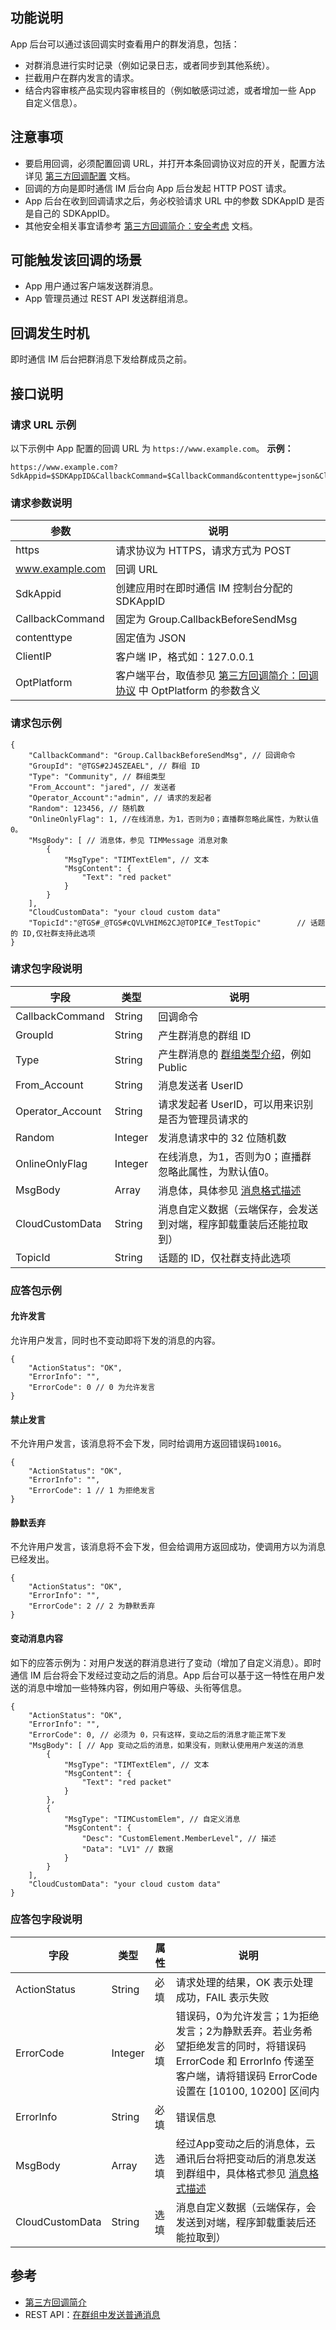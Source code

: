 ## 功能说明

App 后台可以通过该回调实时查看用户的群发消息，包括：
-  对群消息进行实时记录（例如记录日志，或者同步到其他系统）。
-  拦截用户在群内发言的请求。
- 结合内容审核产品实现内容审核目的（例如敏感词过滤，或者增加一些 App 自定义信息）。

## 注意事项

-  要启用回调，必须配置回调 URL，并打开本条回调协议对应的开关，配置方法详见 [第三方回调配置](https://cloud.tencent.com/document/product/269/32431) 文档。
-  回调的方向是即时通信 IM 后台向 App 后台发起 HTTP POST 请求。
- App 后台在收到回调请求之后，务必校验请求 URL 中的参数 SDKAppID 是否是自己的 SDKAppID。
- 其他安全相关事宜请参考 [第三方回调简介：安全考虑](https://cloud.tencent.com/document/product/269/1522#.E5.AE.89.E5.85.A8.E8.80.83.E8.99.91) 文档。

## 可能触发该回调的场景

-  App 用户通过客户端发送群消息。
-  App 管理员通过 REST API 发送群组消息。

## 回调发生时机

即时通信 IM 后台把群消息下发给群成员之前。

## 接口说明

### 请求 URL 示例

以下示例中 App 配置的回调 URL 为 `https://www.example.com`。
**示例：**

```
https://www.example.com?SdkAppid=$SDKAppID&CallbackCommand=$CallbackCommand&contenttype=json&ClientIP=$ClientIP&OptPlatform=$OptPlatform
```

### 请求参数说明

| 参数 | 说明 |
| --- | --- |
| https | 请求协议为 HTTPS，请求方式为 POST |
| www.example.com | 回调 URL |
| SdkAppid | 创建应用时在即时通信 IM 控制台分配的 SDKAppID |
| CallbackCommand | 固定为 Group.CallbackBeforeSendMsg |
| contenttype | 固定值为 JSON |
| ClientIP | 客户端 IP，格式如：127.0.0.1 |
| OptPlatform | 客户端平台，取值参见 [第三方回调简介：回调协议](https://cloud.tencent.com/document/product/269/1522#.E5.9B.9E.E8.B0.83.E5.8D.8F.E8.AE.AE) 中 OptPlatform 的参数含义 |

### 请求包示例

```
{
    "CallbackCommand": "Group.CallbackBeforeSendMsg", // 回调命令
    "GroupId": "@TGS#2J4SZEAEL", // 群组 ID
    "Type": "Community", // 群组类型
    "From_Account": "jared", // 发送者
    "Operator_Account":"admin", // 请求的发起者
    "Random": 123456, // 随机数
    "OnlineOnlyFlag": 1, //在线消息，为1，否则为0；直播群忽略此属性，为默认值0。
    "MsgBody": [ // 消息体，参见 TIMMessage 消息对象
        {
            "MsgType": "TIMTextElem", // 文本
            "MsgContent": {
                "Text": "red packet"
            }
        }
    ],
    "CloudCustomData": "your cloud custom data"
    "TopicId":"@TGS#_@TGS#cQVLVHIM62CJ@TOPIC#_TestTopic"		// 话题的 ID,仅社群支持此选项
}
```

### 请求包字段说明

| 字段 | 类型 | 说明 |
| --- | --- | --- |
| CallbackCommand | String | 回调命令 |
| GroupId | String | 	产生群消息的群组 ID |
| Type | String | 产生群消息的 [群组类型介绍](https://cloud.tencent.com/document/product/269/1502#GroupType)，例如 Public |
| From_Account | String | 消息发送者 UserID |
| Operator_Account | String | 请求发起者 UserID，可以用来识别是否为管理员请求的 |
| Random | Integer | 发消息请求中的 32 位随机数 |
|OnlineOnlyFlag|Integer|在线消息，为1，否则为0；直播群忽略此属性，为默认值0。|
| MsgBody | Array | 消息体，具体参见 [消息格式描述](https://cloud.tencent.com/document/product/269/2720) |
| CloudCustomData | String | 消息自定义数据（云端保存，会发送到对端，程序卸载重装后还能拉取到） |
|TopicId|String|话题的 ID，仅社群支持此选项|

### 应答包示例

#### 允许发言

允许用户发言，同时也不变动即将下发的消息的内容。

```
{
    "ActionStatus": "OK",
    "ErrorInfo": "",
    "ErrorCode": 0 // 0 为允许发言
}
```

#### 禁止发言

不允许用户发言，该消息将不会下发，同时给调用方返回错误码`10016`。

```
{
    "ActionStatus": "OK",
    "ErrorInfo": "",
    "ErrorCode": 1 // 1 为拒绝发言
}
```

#### 静默丢弃

不允许用户发言，该消息将不会下发，但会给调用方返回成功，使调用方以为消息已经发出。

```
{
    "ActionStatus": "OK",
    "ErrorInfo": "",
    "ErrorCode": 2 // 2 为静默丢弃
}
```

#### 变动消息内容

如下的应答示例为：对用户发送的群消息进行了变动（增加了自定义消息）。即时通信 IM 后台将会下发经过变动之后的消息。App 后台可以基于这一特性在用户发送的消息中增加一些特殊内容，例如用户等级、头衔等信息。

```
{
    "ActionStatus": "OK",
    "ErrorInfo": "",
    "ErrorCode": 0, // 必须为 0，只有这样，变动之后的消息才能正常下发
    "MsgBody": [ // App 变动之后的消息，如果没有，则默认使用用户发送的消息
        {
            "MsgType": "TIMTextElem", // 文本
            "MsgContent": {
                "Text": "red packet"
            }
        },
        {
            "MsgType": "TIMCustomElem", // 自定义消息
            "MsgContent": {
                "Desc": "CustomElement.MemberLevel", // 描述
                "Data": "LV1" // 数据
            }
        }
    ],
    "CloudCustomData": "your cloud custom data"
}
```

### 应答包字段说明

| 字段 | 类型 | 属性 | 说明 |
| --- | --- | --- | --- |
| ActionStatus | String | 必填 | 请求处理的结果，OK 表示处理成功，FAIL 表示失败 |
| ErrorCode | Integer | 必填 | 错误码，0为允许发言；1为拒绝发言；2为静默丢弃。若业务希望拒绝发言的同时，将错误码 ErrorCode 和 ErrorInfo 传递至客户端，请将错误码 ErrorCode 设置在 [10100, 10200] 区间内 |
| ErrorInfo | String | 必填	 | 错误信息 |
| MsgBody | Array | 选填	 | 经过App变动之后的消息体，云通讯后台将把变动后的消息发送到群组中，具体格式参见 [消息格式描述](https://cloud.tencent.com/document/product/269/2720) |
| CloudCustomData | String |  选填	 | 消息自定义数据（云端保存，会发送到对端，程序卸载重装后还能拉取到） |


## 参考

- [第三方回调简介](https://cloud.tencent.com/document/product/269/1522)
- REST API：[在群组中发送普通消息](https://cloud.tencent.com/document/product/269/1629)

